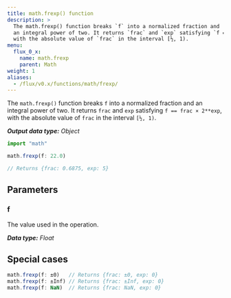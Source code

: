 ```yaml
---
title: math.frexp() function
description: >
  The math.frexp() function breaks `f` into a normalized fraction and
  an integral power of two. It returns `frac` and `exp` satisfying `f == frac × 2**exp`,
  with the absolute value of `frac` in the interval [½, 1).
menu:
  flux_0_x:
    name: math.frexp
    parent: Math
weight: 1
aliases:
  - /flux/v0.x/functions/math/frexp/
---
```


The `math.frexp()` function breaks `f` into a normalized fraction and an integral power of two.
It returns `frac` and `exp` satisfying `f == frac × 2**exp`, with the absolute value
of `frac` in the interval `[½, 1)`.

_**Output data type:** Object_

```js
import "math"

math.frexp(f: 22.0)

// Returns {frac: 0.6875, exp: 5}
```

## Parameters

### f
The value used in the operation.

_**Data type:** Float_

## Special cases
```js
math.frexp(f: ±0)   // Returns {frac: ±0, exp: 0}
math.frexp(f: ±Inf) // Returns {frac: ±Inf, exp: 0}
math.frexp(f: NaN)  // Returns {frac: NaN, exp: 0}
```
